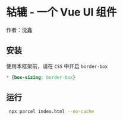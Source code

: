 # 轱辘 - 一个 Vue UI 组件

作者：沈鑫

## 安装

使用本框架前，请在 `CSS` 中开启 `border-box`

```css
* {box-sizing: border-box}
```
## 运行
```bash
 npx parcel index.html --no-cache
```